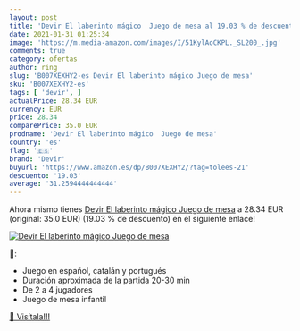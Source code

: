 ```yaml
---
layout: post
title: 'Devir El laberinto mágico  Juego de mesa al 19.03 % de descuento'
date: 2021-01-31 01:25:34
image: 'https://m.media-amazon.com/images/I/51KylAoCKPL._SL200_.jpg'
comments: true
category: ofertas
author: ring
slug: 'B007XEXHY2-es Devir El laberinto mágico Juego de mesa'
sku: 'B007XEXHY2-es'
tags: [ 'devir', ]
actualPrice: 28.34 EUR
currency: EUR
price: 28.34
comparePrice: 35.0 EUR
prodname: 'Devir El laberinto mágico  Juego de mesa'
country: 'es'
flag: '🇪🇸'
brand: 'Devir'
buyurl: 'https://www.amazon.es/dp/B007XEXHY2/?tag=tolees-21'
descuento: '19.03'
average: '31.2594444444444'
---
```


Ahora mismo tienes [Devir El laberinto mágico  Juego de mesa](https://www.amazon.es/dp/B007XEXHY2/?tag=tolees-21) a 28.34 EUR (original: 35.0 EUR) (19.03 %  de descuento) en el siguiente enlace!

[![Devir El laberinto mágico  Juego de mesa](https://m.media-amazon.com/images/I/51KylAoCKPL._SL200_.jpg)](https://www.amazon.es/dp/B007XEXHY2/?tag=tolees-21)

🔎:

- Juego en español, catalán y portugués
- Duración aproximada de la partida 20-30 min
- De 2 a 4 jugadores
- Juego de mesa infantil

[🛒 Visítala!!!](https://www.amazon.es/dp/B007XEXHY2/?tag=tolees-21)
